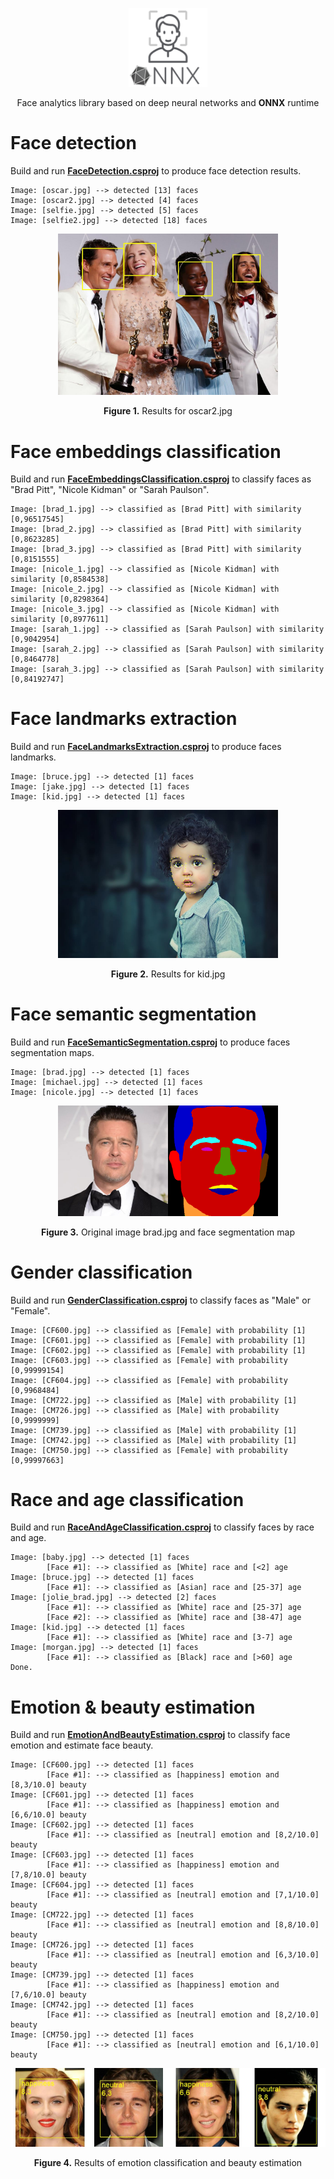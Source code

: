 <p align="center"><img width="25%" src="../FaceONNX/FaceONNX.png" /></p>
<p align="center"> Face analytics library based on deep neural networks and <b>ONNX</b> runtime </p>  

# Face detection
Build and run [**FaceDetection.csproj**](FaceDetection) to produce face detection results.
```batch
Image: [oscar.jpg] --> detected [13] faces
Image: [oscar2.jpg] --> detected [4] faces
Image: [selfie.jpg] --> detected [5] faces
Image: [selfie2.jpg] --> detected [18] faces
```

<p align="center"><img width="70%" src="FaceDetection/results/oscar2.jpg" /></p>
<p align="center"><b>Figure 1.</b> Results for oscar2.jpg</p>  

# Face embeddings classification
Build and run [**FaceEmbeddingsClassification.csproj**](FaceEmbeddingsClassification) to classify faces as "Brad Pitt", "Nicole Kidman" or "Sarah Paulson".
```batch
Image: [brad_1.jpg] --> classified as [Brad Pitt] with similarity [0,96517545]
Image: [brad_2.jpg] --> classified as [Brad Pitt] with similarity [0,8623285]
Image: [brad_3.jpg] --> classified as [Brad Pitt] with similarity [0,8151555]
Image: [nicole_1.jpg] --> classified as [Nicole Kidman] with similarity [0,8584538]
Image: [nicole_2.jpg] --> classified as [Nicole Kidman] with similarity [0,8298364]
Image: [nicole_3.jpg] --> classified as [Nicole Kidman] with similarity [0,8977611]
Image: [sarah_1.jpg] --> classified as [Sarah Paulson] with similarity [0,9042954]
Image: [sarah_2.jpg] --> classified as [Sarah Paulson] with similarity [0,8464778]
Image: [sarah_3.jpg] --> classified as [Sarah Paulson] with similarity [0,84192747]
```

# Face landmarks extraction
Build and run [**FaceLandmarksExtraction.csproj**](FaceLandmarksExtraction) to produce faces landmarks.
```batch
Image: [bruce.jpg] --> detected [1] faces
Image: [jake.jpg] --> detected [1] faces
Image: [kid.jpg] --> detected [1] faces
```
<p align="center"><img width="70%" src="FaceLandmarksExtraction/results/kid.jpg" /></p>
<p align="center"><b>Figure 2.</b> Results for kid.jpg</p>  

# Face semantic segmentation
Build and run [**FaceSemanticSegmentation.csproj**](FaceSemanticSegmentation) to produce faces segmentation maps.
```batch
Image: [brad.jpg] --> detected [1] faces
Image: [michael.jpg] --> detected [1] faces
Image: [nicole.jpg] --> detected [1] faces
```
<p align="center"><img width="35%" src="FaceSemanticSegmentation/images/brad.jpg"/><img width="35%" src="FaceSemanticSegmentation/results/brad.jpg" /></p>
<p align="center"><b>Figure 3.</b> Original image brad.jpg and face segmentation map</p>  

# Gender classification
Build and run [**GenderClassification.csproj**](GenderClassification) to classify faces as "Male" or "Female".
```batch
Image: [CF600.jpg] --> classified as [Female] with probability [1]
Image: [CF601.jpg] --> classified as [Female] with probability [1]
Image: [CF602.jpg] --> classified as [Female] with probability [1]
Image: [CF603.jpg] --> classified as [Female] with probability [0,99999154]
Image: [CF604.jpg] --> classified as [Female] with probability [0,9968484]
Image: [CM722.jpg] --> classified as [Male] with probability [1]
Image: [CM726.jpg] --> classified as [Male] with probability [0,9999999]
Image: [CM739.jpg] --> classified as [Male] with probability [1]
Image: [CM742.jpg] --> classified as [Male] with probability [1]
Image: [CM750.jpg] --> classified as [Female] with probability [0,99997663]
```

# Race and age classification
Build and run [**RaceAndAgeClassification.csproj**](RaceAndAgeClassification) to classify faces by race and age.
```batch
Image: [baby.jpg] --> detected [1] faces
        [Face #1]: --> classified as [White] race and [<2] age
Image: [bruce.jpg] --> detected [1] faces
        [Face #1]: --> classified as [Asian] race and [25-37] age
Image: [jolie_brad.jpg] --> detected [2] faces
        [Face #1]: --> classified as [White] race and [25-37] age
        [Face #2]: --> classified as [White] race and [38-47] age
Image: [kid.jpg] --> detected [1] faces
        [Face #1]: --> classified as [White] race and [3-7] age
Image: [morgan.jpg] --> detected [1] faces
        [Face #1]: --> classified as [Black] race and [>60] age
Done.
```

# Emotion & beauty estimation
Build and run [**EmotionAndBeautyEstimation.csproj**](EmotionAndBeautyEstimation) to classify face emotion and estimate face beauty. 
```batch
Image: [CF600.jpg] --> detected [1] faces
        [Face #1]: --> classified as [happiness] emotion and [8,3/10.0] beauty
Image: [CF601.jpg] --> detected [1] faces
        [Face #1]: --> classified as [happiness] emotion and [6,6/10.0] beauty
Image: [CF602.jpg] --> detected [1] faces
        [Face #1]: --> classified as [neutral] emotion and [8,2/10.0] beauty
Image: [CF603.jpg] --> detected [1] faces
        [Face #1]: --> classified as [happiness] emotion and [7,8/10.0] beauty
Image: [CF604.jpg] --> detected [1] faces
        [Face #1]: --> classified as [neutral] emotion and [7,1/10.0] beauty
Image: [CM722.jpg] --> detected [1] faces
        [Face #1]: --> classified as [neutral] emotion and [8,8/10.0] beauty
Image: [CM726.jpg] --> detected [1] faces
        [Face #1]: --> classified as [neutral] emotion and [6,3/10.0] beauty
Image: [CM739.jpg] --> detected [1] faces
        [Face #1]: --> classified as [happiness] emotion and [7,6/10.0] beauty
Image: [CM742.jpg] --> detected [1] faces
        [Face #1]: --> classified as [neutral] emotion and [8,2/10.0] beauty
Image: [CM750.jpg] --> detected [1] faces
        [Face #1]: --> classified as [neutral] emotion and [6,1/10.0] beauty
```
<p align="center"><img width="25%" src="EmotionAndBeautyEstimation/results/CF600.jpg" /><img width="25%" src="EmotionAndBeautyEstimation/results/CM726.jpg" /><img width="25%" src="EmotionAndBeautyEstimation/results/CF601.jpg" /><img width="25%" src="EmotionAndBeautyEstimation/results/CM722.jpg" /></p>
<p align="center"><b>Figure 4.</b> Results of emotion classification and beauty estimation</p>  
